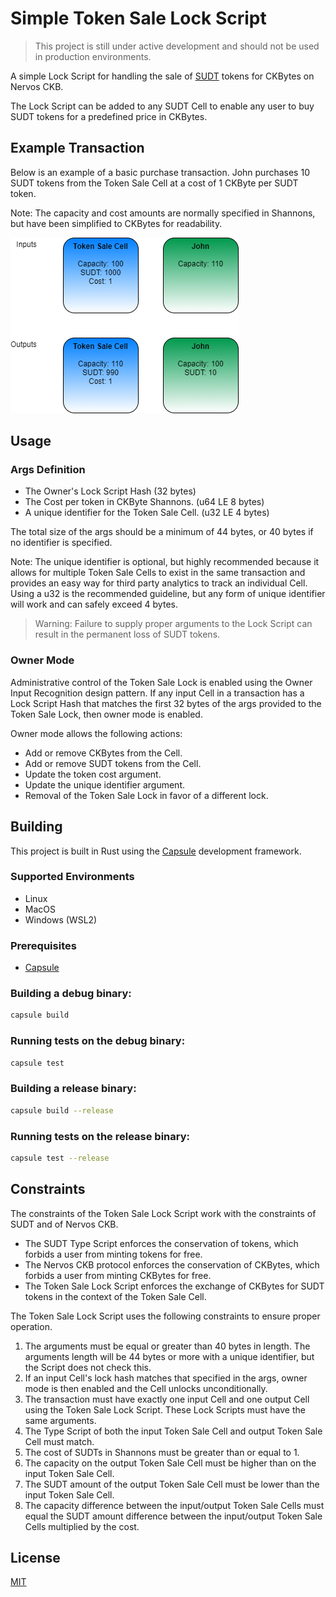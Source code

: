 # Simple Token Sale Lock Script

> This project is still under active development and should not be used in production environments.

A simple Lock Script for handling the sale of [SUDT](https://talk.nervos.org/t/rfc-simple-udt-draft-spec/4333) tokens for CKBytes on Nervos CKB.

The Lock Script can be added to any SUDT Cell to enable any user to buy SUDT tokens for a predefined price in CKBytes.

## Example Transaction

Below is an example of a basic purchase transaction. John purchases 10 SUDT tokens from the Token Sale Cell at a cost of 1 CKByte per SUDT token.

Note: The capacity and cost amounts are normally specified in Shannons, but have been simplified to CKBytes for readability.

![Example Token Purchase](resources/Token-Sale-Lock-Basic-Purchase.png)

## Usage

### Args Definition
- The Owner's Lock Script Hash (32 bytes)
- The Cost per token in CKByte Shannons. (u64 LE 8 bytes)
- A unique identifier for the Token Sale Cell. (u32 LE 4 bytes)

The total size of the args should be a minimum of 44 bytes, or 40 bytes if no identifier is specified.

Note: The unique identifier is optional, but highly recommended because it allows for multiple Token Sale Cells to exist in the same transaction and provides an easy way for third party analytics to track an individual Cell. Using a u32 is the recommended guideline, but any form of unique identifier will work and can safely exceed 4 bytes.

> Warning: Failure to supply proper arguments to the Lock Script can result in the permanent loss of SUDT tokens.

### Owner Mode

Administrative control of the Token Sale Lock is enabled using the Owner Input Recognition design pattern. If any input Cell in a transaction has a Lock Script Hash that matches the first 32 bytes of the args provided to the Token Sale Lock, then owner mode is enabled.

Owner mode allows the following actions:
- Add or remove CKBytes from the Cell.
- Add or remove SUDT tokens from the Cell.
- Update the token cost argument.
- Update the unique identifier argument.
- Removal of the Token Sale Lock in favor of a different lock.

## Building

This project is built in Rust using the [Capsule](https://github.com/nervosnetwork/capsule) development framework.

### Supported Environments
- Linux
- MacOS
- Windows (WSL2)

### Prerequisites
- [Capsule](https://github.com/nervosnetwork/capsule)

### Building a debug binary:

``` sh
capsule build
```

### Running tests on the debug binary:

``` sh
capsule test
```

### Building a release binary:

``` sh
capsule build --release
```

### Running tests on the release binary:

``` sh
capsule test --release
```

## Constraints
The constraints of the Token Sale Lock Script work with the constraints of SUDT and of Nervos CKB.

- The SUDT Type Script enforces the conservation of tokens, which forbids a user from minting tokens for free.
- The Nervos CKB protocol enforces the conservation of CKBytes, which forbids a user from minting CKBytes for free.
- The Token Sale Lock Script enforces the exchange of CKBytes for SUDT tokens in the context of the Token Sale Cell.

The Token Sale Lock Script uses the following constraints to ensure proper operation.

1. The arguments must be equal or greater than 40 bytes in length. The arguments length will be 44 bytes or more with a unique identifier, but the Script does not check this.
2. If an input Cell's lock hash matches that specified in the args, owner mode is then enabled and the Cell unlocks unconditionally.
3. The transaction must have exactly one input Cell and one output Cell using the Token Sale Lock Script. These Lock Scripts must have the same arguments.
4. The Type Script of both the input Token Sale Cell and output Token Sale Cell must match.
5. The cost of SUDTs in Shannons must be greater than or equal to 1.
6. The capacity on the output Token Sale Cell must be higher than on the input Token Sale Cell.
7. The SUDT amount of the output Token Sale Cell must be lower than the input Token Sale Cell.
8. The capacity difference between the input/output Token Sale Cells must equal the SUDT amount difference between the input/output Token Sale Cells multiplied by the cost.

## License
[MIT](LICENSE)

